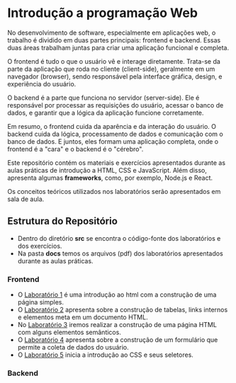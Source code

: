# Introdução a programação Web

No desenvolvimento de software, especialmente em aplicações web, o trabalho é dividido em duas partes principais: frontend e backend. Essas duas áreas trabalham juntas para criar uma aplicação funcional e completa.

O frontend é tudo o que o usuário vê e interage diretamente. Trata-se da parte da aplicação que roda no cliente (client-side), geralmente em um navegador (browser), sendo responsável pela interface gráfica, design, e experiência do usuário.

O backend é a parte que funciona no servidor (server-side). Ele é responsável por processar as requisições do usuário, acessar o banco de dados, e garantir que a lógica da aplicação funcione corretamente.

Em resumo, o frontend cuida da aparência e da interação do usuário. O backend cuida da lógica, processamento de dados e comunicação com o banco de dados. E juntos, eles formam uma aplicação completa, onde o frontend é a "cara" e o backend é o "cérebro".

Este repositório contém os materiais e exercícios apresentados durante as aulas práticas de introdução a HTML, CSS e JavaScript. Além disso, apresenta algumas **frameworks**, como, por exemplo, Node.js e React.

Os conceitos teóricos utilizados nos laboratórios serão apresentados em sala de aula.

## Estrutura do Repositório

- Dentro do diretório **src** se encontra o código-fonte dos laboratórios e dos exercícios.
- Na pasta **docs** temos os arquivos (pdf) dos laboratórios apresentados durante as aulas práticas.

### Frontend

- O [Laboratório 1](docs/frontend/Laboratorio01.pdf) é uma introdução ao html com a construção de uma página simples.
- O [Laboratório 2](docs/frontend/Laboratorio02.pdf) apresenta sobre a construção de tabelas, links internos e elementos meta em um documento HTML.
- No [Laboratório 3](docs/frontend/Laboratorio03.pdf) iremos realizar a construção de uma página HTML com alguns elementos semânticos.
- O [Laboratório 4](docs/frontend/Laboratorio04.pdf) apresenta sobre a construção de um formulário que permite a coleta de dados do usuário.
- O [Laboratório 5](docs/frontend/Laboratorio05.pdf) inicia a introdução ao CSS e seus seletores.

### Backend


